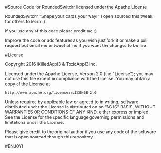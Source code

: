
#Source Code for RoundedSwitchr licensed under the Apache License 

RoundedSwitchr "Shape your cards your way!" I open sourced this tweak for others to learn :)

If you use any of this code please credit me :)  

Improve the code or add features as you wish just fork it or make a pull request but email me or tweet at me if you want the changes to be live

#License

Copyright 2016 iKilledAppl3 & ToxicAppl3 Inc.

Licensed under the Apache License, Version 2.0 (the "License");
you may not use this file except in compliance with the License.
You may obtain a copy of the License at

    http://www.apache.org/licenses/LICENSE-2.0

Unless required by applicable law or agreed to in writing, software
distributed under the License is distributed on an "AS IS" BASIS,
WITHOUT WARRANTIES OR CONDITIONS OF ANY KIND, either express or implied.
See the License for the specific language governing permissions and
limitations under the License.

Please give credit to the original author if you use any code of the software that is open sourced through this repository.

#ENJOY!

